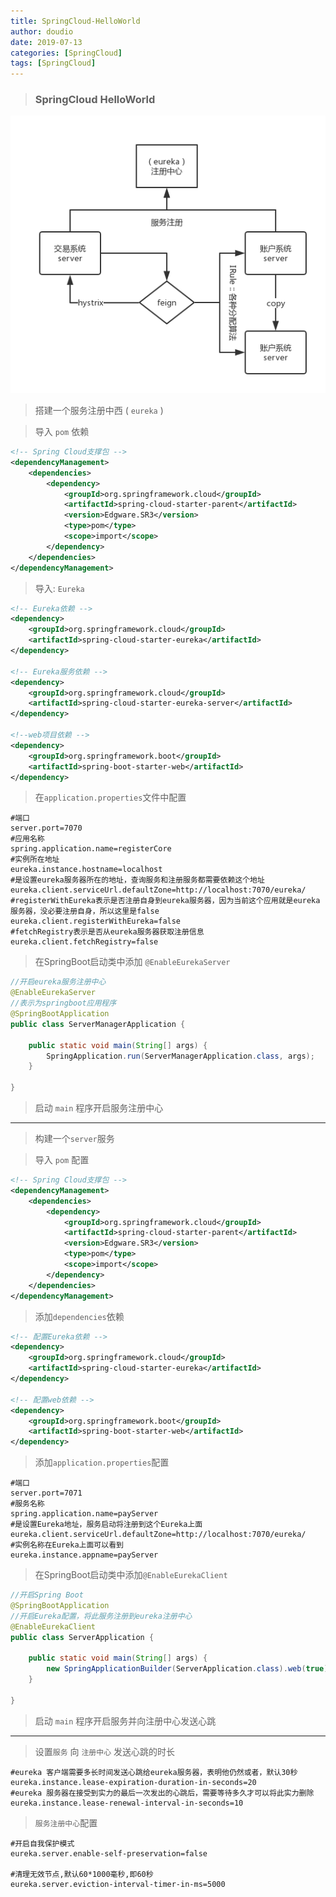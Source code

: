 ```yaml
---
title: SpringCloud-HelloWorld
author: doudio
date: 2019-07-13
categories: [SpringCloud]
tags: [SpringCloud]
---
```


> ### SpringCloud HelloWorld

![SpringCloud.png](https://raw.githubusercontent.com/doudio/note/master/SpringCloud/img/SpringCloud.png)

> 搭建一个服务注册中西 ( `eureka` )

> 导入 `pom` 依赖

```xml
<!-- Spring Cloud支撑包 -->
<dependencyManagement>
    <dependencies>
        <dependency>
            <groupId>org.springframework.cloud</groupId>
            <artifactId>spring-cloud-starter-parent</artifactId>
            <version>Edgware.SR3</version>
            <type>pom</type>
            <scope>import</scope>
        </dependency>
    </dependencies>
</dependencyManagement>
```

> 导入: `Eureka`

```xml
<!-- Eureka依赖 -->
<dependency>
    <groupId>org.springframework.cloud</groupId>
    <artifactId>spring-cloud-starter-eureka</artifactId>
</dependency>

<!-- Eureka服务依赖 -->
<dependency>
    <groupId>org.springframework.cloud</groupId>
    <artifactId>spring-cloud-starter-eureka-server</artifactId>
</dependency>

<!--web项目依赖 -->
<dependency>
    <groupId>org.springframework.boot</groupId>
    <artifactId>spring-boot-starter-web</artifactId>
</dependency>
```

> 在`application.properties`文件中配置

```properties
#端口
server.port=7070
#应用名称
spring.application.name=registerCore
#实例所在地址
eureka.instance.hostname=localhost
#是设置eureka服务器所在的地址，查询服务和注册服务都需要依赖这个地址
eureka.client.serviceUrl.defaultZone=http://localhost:7070/eureka/
#registerWithEureka表示是否注册自身到eureka服务器，因为当前这个应用就是eureka服务器，没必要注册自身，所以这里是false
eureka.client.registerWithEureka=false
#fetchRegistry表示是否从eureka服务器获取注册信息
eureka.client.fetchRegistry=false
```

> 在SpringBoot启动类中添加 `@EnableEurekaServer`

```java
//开启eureka服务注册中心
@EnableEurekaServer
//表示为springboot应用程序
@SpringBootApplication
public class ServerManagerApplication {

	public static void main(String[] args) {
		SpringApplication.run(ServerManagerApplication.class, args);
	}

}
```

> 启动 `main` 程序开启服务注册中心

---

> 构建一个`server`服务

> 导入 `pom` 配置

```xml
<!-- Spring Cloud支撑包 -->
<dependencyManagement>
    <dependencies>
        <dependency>
            <groupId>org.springframework.cloud</groupId>
            <artifactId>spring-cloud-starter-parent</artifactId>
            <version>Edgware.SR3</version>
            <type>pom</type>
            <scope>import</scope>
        </dependency>
    </dependencies>
</dependencyManagement>
```

> 添加`dependencies`依赖

```xml
<!-- 配置Eureka依赖 -->
<dependency>
    <groupId>org.springframework.cloud</groupId>
    <artifactId>spring-cloud-starter-eureka</artifactId>
</dependency>

<!-- 配置web依赖 -->
<dependency>
    <groupId>org.springframework.boot</groupId>
    <artifactId>spring-boot-starter-web</artifactId>
</dependency>
```

> 添加`application.properties`配置

```properties
#端口
server.port=7071
#服务名称
spring.application.name=payServer
#是设置Eureka地址，服务启动将注册到这个Eureka上面
eureka.client.serviceUrl.defaultZone=http://localhost:7070/eureka/
#实例名称在Eureka上面可以看到
eureka.instance.appname=payServer
```

> 在SpringBoot启动类中添加`@EnableEurekaClient`

```java
//开启Spring Boot
@SpringBootApplication
//开启Eureka配置，将此服务注册到eureka注册中心
@EnableEurekaClient
public class ServerApplication {

	public static void main(String[] args) {
		new SpringApplicationBuilder(ServerApplication.class).web(true).run(args);
	}

}
```

> 启动 `main` 程序开启服务并向注册中心发送心跳

---

> 设置`服务` 向 `注册中心` 发送心跳的时长

```properties
#eureka 客户端需要多长时间发送心跳给eureka服务器，表明他仍然或者，默认30秒
eureka.instance.lease-expiration-duration-in-seconds=20
#eureka 服务器在接受到实力的最后一次发出的心跳后，需要等待多久才可以将此实力删除
eureka.instance.lease-renewal-interval-in-seconds=10
```

> `服务注册中心`配置

```properties
#开启自我保护模式
eureka.server.enable-self-preservation=false

#清理无效节点,默认60*1000毫秒,即60秒
eureka.server.eviction-interval-timer-in-ms=5000
```

